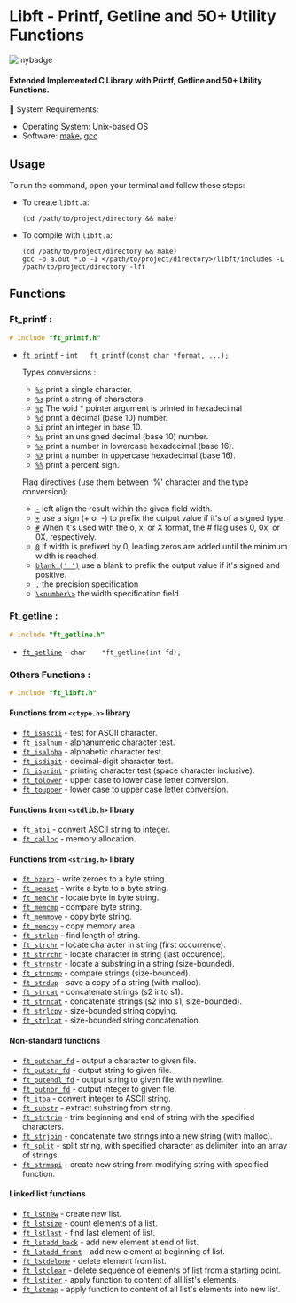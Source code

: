 #  Libft - Printf, Getline and 50+ Utility Functions

![mybadge](https://badgen.net/badge/SKILLS/%20C,%20LIBC,%20LINKED%20LISTS%20/blue?scale=1.2)

#### Extended Implemented C Library with Printf, Getline and 50+ Utility Functions.

🔧 System Requirements:
   - Operating System: Unix-based OS
   - Software: [make](https://www.gnu.org/software/make/), [gcc](https://gcc.gnu.org/)

## Usage
 
To run the command, open your terminal and follow these steps:

  - To create ```libft.a```:
  
      ```shell
      (cd /path/to/project/directory && make)
      ```

   - To compile with ```libft.a```:
  
      ```shell
      (cd /path/to/project/directory && make)
      gcc -o a.out *.o -I </path/to/project/directory>/libft/includes -L /path/to/project/directory -lft
      ```

## Functions

### Ft_printf :

   ```C
   # include "ft_printf.h"
   ```

   - [`ft_printf`](libft/ft_printf/ft_printf.c#L112) - ```int	ft_printf(const char *format, ...);```

      Types conversions :
        -  [`%c`](libft/ft_printf/ft_print_str_char.c#L22) print a single character.
        -  [`%s`](libft/ft_printf/ft_print_str_char.c#L76) print a string of characters.
        -  [`%p`](libft/ft_printf/ft_print_ptr_pct.c#L44) The void * pointer argument is printed in hexadecimal
        -  [`%d`](libft/ft_printf/ft_print_int.c#L70) print a decimal (base 10) number.
        -  [`%i`](libft/ft_printf/ft_print_int.c#L70) print an integer in base 10.
        -  [`%u`](libft/ft_printf/ft_print_uint.c#L41) print an unsigned decimal (base 10) number.
        -  [`%x`](libft/ft_printf/ft_print_hex.c#L67) print a number in lowercase hexadecimal (base 16).
        -  [`%X`](libft/ft_printf/ft_print_hex.c#L67) print a number in uppercase hexadecimal (base 16).
        -  [`%%`](libft/ft_printf/ft_print_ptr_pct.c#L68) print a percent sign.

      Flag directives (use them between '%' character and the type conversion):
        - [`-`](https://learn.microsoft.com/en-us/cpp/c-runtime-library/format-specification-syntax-printf-and-wprintf-functions?view=msvc-170#flags) left align the result within the given field width.
        - [`+`](https://learn.microsoft.com/en-us/cpp/c-runtime-library/format-specification-syntax-printf-and-wprintf-functions?view=msvc-170#flags) use a sign (+ or -) to prefix the output value if it's of a signed type.
        - [`#`](https://learn.microsoft.com/en-us/cpp/c-runtime-library/format-specification-syntax-printf-and-wprintf-functions?view=msvc-170#flags) When it's used with the o, x, or X format, the # flag uses 0, 0x, or 0X, respectively.
        - [`0`](https://learn.microsoft.com/en-us/cpp/c-runtime-library/format-specification-syntax-printf-and-wprintf-functions?view=msvc-170#flags) If width is prefixed by 0, leading zeros are added until the minimum width is reached.
        - [`blank (' ')`](https://learn.microsoft.com/en-us/cpp/c-runtime-library/format-specification-syntax-printf-and-wprintf-functions?view=msvc-170#flags) use a blank to prefix the output value if it's signed and positive.
        - [`.`](https://learn.microsoft.com/en-us/cpp/c-runtime-library/format-specification-syntax-printf-and-wprintf-functions?view=msvc-170#precision) the precision specification
        - [`\<number\>`](https://learn.microsoft.com/en-us/cpp/c-runtime-library/format-specification-syntax-printf-and-wprintf-functions?view=msvc-170#width) the width specification field.

   
### Ft_getline :

   ```C
   # include "ft_getline.h"
   ```

   - [`ft_getline`](libft/ft_getline/ft_getline.c#L15) - ```char	*ft_getline(int fd);```

### Others Functions :

```C
# include "ft_libft.h"
```

#### Functions from `<ctype.h>` library

* [`ft_isascii`](libft/ft_isascii.c)			- test for ASCII character.
* [`ft_isalnum`](libft/ft_isalnum.c)			- alphanumeric character test.
* [`ft_isalpha`](libft/ft_isalpha.c)			- alphabetic character test.
* [`ft_isdigit`](libft/ft_isdigit.c)			- decimal-digit character test.
* [`ft_isprint`](libft/ft_isprint.c)			- printing character test (space character inclusive).
* [`ft_tolower`](libft/ft_tolower.c)			- upper case to lower case letter conversion.
* [`ft_toupper`](libft/ft_toupper.c)			- lower case to upper case letter conversion.

#### Functions from `<stdlib.h>` library

* [`ft_atoi`](libft/ft_atoi.c)		- convert ASCII string to integer.
* [`ft_calloc`](libft/ft_calloc.c)	- memory allocation.

#### Functions from `<string.h>` library

* [`ft_bzero`](libft/ft_bzero.c)		- write zeroes to a byte string.
* [`ft_memset`](libft/ft_memset.c)		- write a byte to a byte string.
* [`ft_memchr`](libft/ft_memchr.c)		- locate byte in byte string.
* [`ft_memcmp`](libft/ft_memcmp.c)		- compare byte string.
* [`ft_memmove`](libft/ft_memmove.c)	- copy byte string.
* [`ft_memcpy`](libft/ft_memcpy.c)		- copy memory area.
* [`ft_strlen`](libft/ft_strlen.c)				- find length of string.
* [`ft_strchr`](libft/ft_strchr.c)				- locate character in string (first occurrence).
* [`ft_strrchr`](libft/ft_strrchr.c)			- locate character in string (last occurence).
* [`ft_strnstr`](libft/ft_strnstr.c)			- locate a substring in a string (size-bounded).
* [`ft_strncmp`](libft/ft_strncmp.c)			- compare strings (size-bounded).
* [`ft_strdup`](libft/ft_strdup.c)				- save a copy of a string (with malloc).
* [`ft_strcat`](libft/ft_strcat.c)		- concatenate strings (s2 into s1).
* [`ft_strncat`](libft/ft_strncat.c)	- concatenate strings (s2 into s1, size-bounded).
* [`ft_strlcpy`](libft/ft_strlcpy.c)			- size-bounded string copying.
* [`ft_strlcat`](libft/ft_strlcat.c)			- size-bounded string concatenation.

#### Non-standard functions

* [`ft_putchar_fd`](libft/ft_putchar_fd.c)		- output a character to given file.
* [`ft_putstr_fd`](libft/ft_putstr_fd.c)		- output string to given file.
* [`ft_putendl_fd`](libft/ft_putendl_fd.c)		- output string to given file with newline.
* [`ft_putnbr_fd`](libft/ft_putnbr_fd.c)		- output integer to given file.
* [`ft_itoa`](libft/ft_itoa.c)					- convert integer to ASCII string.
* [`ft_substr`](libft/ft_substr.c)				- extract substring from string.
* [`ft_strtrim`](libft/ft_strtrim.c)			- trim beginning and end of string with the specified characters.
* [`ft_strjoin`](libft/ft_strjoin.c)			- concatenate two strings into a new string (with malloc).
* [`ft_split`](libft/ft_split.c)				- split string, with specified character as delimiter, into an array of strings.
* [`ft_strmapi`](libft/ft_strmapi.c)			- create new string from modifying string with specified function.

#### Linked list functions

* [`ft_lstnew`](libft/ft_lstnew.c)				- create new list.
* [`ft_lstsize`](libft/ft_lstsize.c)			- count elements of a list.
* [`ft_lstlast`](libft/ft_lstlast.c)			- find last element of list.
* [`ft_lstadd_back`](libft/ft_lstadd_back.c)	- add new element at end of list.
* [`ft_lstadd_front`](libft/ft_lstadd_front.c)	- add new element at beginning of list.
* [`ft_lstdelone`](libft/ft_lstdelone.c)		- delete element from list.
* [`ft_lstclear`](libft/ft_lstclear.c)			- delete sequence of elements of list from a starting point.
* [`ft_lstiter`](libft/ft_lstiter.c)			- apply function to content of all list's elements.
* [`ft_lstmap`](libft/ft_lstmap.c)				- apply function to content of all list's elements into new list.
